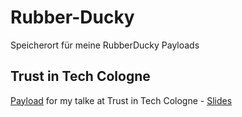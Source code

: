 # Rubber-Ducky

Speicherort für meine RubberDucky Payloads

## Trust in Tech Cologne
[Payload](https://github.com/HanseSecure/Rubber-Ducky/tree/master/awareness/windows10/changeWallpaper
) for my talke at Trust in Tech Cologne - [Slides](https://hansesecure.de/2020/09/vortrag-bei-trust-in-tech-cologne/)

